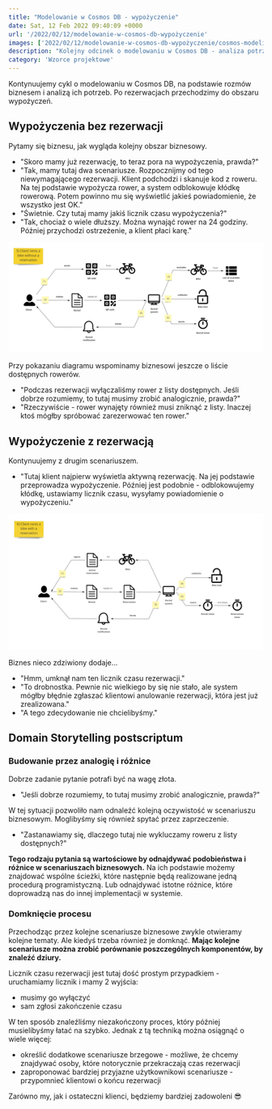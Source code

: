 ```yaml
---
title: "Modelowanie w Cosmos DB - wypożyczenie"
date: Sat, 12 Feb 2022 09:40:09 +0000
url: '/2022/02/12/modelowanie-w-cosmos-db-wypożyczenie'
images: ['2022/02/12/modelowanie-w-cosmos-db-wypożyczenie/cosmos-modeling.jpg']
description: "Kolejny odcinek o modelowaniu w Cosmos DB - analiza potrzeb w obszarze wypożyczeń"
category: 'Wzorce projektowe'
---
```


Kontynuujemy cykl o modelowaniu w Cosmos DB, na podstawie rozmów biznesem i analizą ich potrzeb. Po rezerwacjach przechodzimy do obszaru wypożyczeń.

## Wypożyczenia bez rezerwacji

Pytamy się biznesu, jak wygląda kolejny obszar biznesowy.

- "Skoro mamy już rezerwację, to teraz pora na wypożyczenia, prawda?"
- "Tak, mamy tutaj dwa scenariusze. Rozpocznijmy od tego niewymagającego rezerwacji. Klient podchodzi i skanuje kod z roweru. Na tej podstawie wypożycza rower, a system odblokowuje kłódkę rowerową. Potem powinno mu się wyświetlić jakieś powiadomienie, że wszystko jest OK."
- "Świetnie. Czy tutaj mamy jakiś licznik czasu wypożyczenia?"
- "Tak, chociaż o wiele dłuższy. Można wynająć rower na 24 godziny. Później przychodzi ostrzeżenie, a klient płaci karę."

[![](rent-without-bike.jpg)](rent-without-bike.jpg)

Przy pokazaniu diagramu wspominamy biznesowi jeszcze o liście dostępnych rowerów.

- "Podczas rezerwacji wyłączaliśmy rower z listy dostępnych. Jeśli dobrze rozumiemy, to tutaj musimy zrobić analogicznie, prawda?"
- "Rzeczywiście - rower wynajęty również musi zniknąć z listy. Inaczej ktoś mógłby spróbować zarezerwować ten rower."

## Wypożyczenie z rezerwacją

Kontynuujemy z drugim scenariuszem.

- "Tutaj klient najpierw wyświetla aktywną rezerwację. Na jej podstawie przeprowadza wypożyczenie. Później jest podobnie - odblokowujemy kłódkę, ustawiamy licznik czasu, wysyłamy powiadomienie o wypożyczeniu."

[![](rent-with-bike.jpg)](rent-with-bike.jpg)

Biznes nieco zdziwiony dodaje...
- "Hmm, umknął nam ten licznik czasu rezerwacji."
- "To drobnostka. Pewnie nic wielkiego by się nie stało, ale system mógłby błędnie zgłaszać klientowi anulowanie rezerwacji, która jest już zrealizowana."
- "A tego zdecydowanie nie chcielibyśmy."

## Domain Storytelling postscriptum 

### Budowanie przez analogię i różnice

Dobrze zadanie pytanie potrafi być na wagę złota.

- "Jeśli dobrze rozumiemy, to tutaj musimy zrobić analogicznie, prawda?"

W tej sytuacji pozwoliło nam odnaleźć kolejną oczywistość w scenariuszu biznesowym. Moglibyśmy się również spytać przez zaprzeczenie.

- "Zastanawiamy się, dlaczego tutaj nie wykluczamy roweru z listy dostępnych?"

**Tego rodzaju pytania są wartościowe by odnajdywać podobieństwa i różnice w scenariuszach biznesowych.** Na ich podstawie możemy znajdować wspólne ścieżki, które następnie będą realizowane jedną procedurą programistyczną.
Lub odnajdywać istotne różnice, które doprowadzą nas do innej implementacji w systemie.

### Domknięcie procesu

Przechodząc przez kolejne scenariusze biznesowe zwykle otwieramy kolejne tematy. Ale kiedyś trzeba również je domknąć. **Mając kolejne scenariusze można zrobić porównanie poszczególnych komponentów, by znaleźć dziury.**

Licznik czasu rezerwacji jest tutaj dość prostym przypadkiem - uruchamiamy licznik i mamy 2 wyjścia:

- musimy go wyłączyć
- sam zgłosi zakończenie czasu

W ten sposób znaleźliśmy niezakończony proces, który później musielibyśmy łatać na szybko. Jednak z tą techniką można osiągnąć o wiele więcej:

- określić dodatkowe scenariusze brzegowe - możliwe, że chcemy znajdywać osoby, które notorycznie przekraczają czas rezerwacji
- zaproponować bardziej przyjazne użytkownikowi scenariusze - przypomnieć klientowi o końcu rezerwacji

Zarówno my, jak i ostateczni klienci, będziemy bardziej zadowoleni 😎